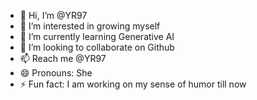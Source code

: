 - 👋 Hi, I’m @YR97
- 👀 I’m interested in growing myself
- 🌱 I’m currently learning Generative AI
- 💞️ I’m looking to collaborate on Github
- 📫 Reach me @YR97
- 😄 Pronouns: She
- ⚡ Fun fact: I am working on my sense of humor till now

<!---
YR97/YR97 is a ✨ special ✨ repository because its `README.md` (this file) appears on your GitHub profile.
You can click the Preview link to take a look at your changes.
--->
